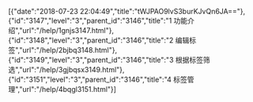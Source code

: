 [{"date":"2018-07-23 22:04:49","title":"tWJPAO9lvS3burKJvQn6JA=="},{"id":"3147","level":"3","parent_id":"3146","title":"1 功能介绍","url":"/help/1gnjs3147.html"},{"id":"3148","level":"3","parent_id":"3146","title":"2 编辑标签","url":"/help/2bjbq3148.html"},{"id":"3149","level":"3","parent_id":"3146","title":"3  根据标签筛选","url":"/help/3gjbqsx3149.html"},{"id":"3151","level":"3","parent_id":"3146","title":"4 标签管理","url":"/help/4bqgl3151.html"}]